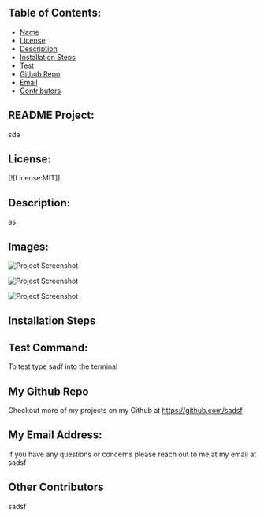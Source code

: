 

## Table of Contents:
- [Name](#name)  
- [License](#license)  
- [Description](#description)  
- [Installation Steps](#installation)  
- [Test](#test)  
- [Github Repo](#githubRepo)  
- [Email](#email)  
- [Contributors](#contributors)

## README Project:
  sda

## License:
[![License:MIT]]

## Description:
as

## Images:
![Project Screenshot](./imagePathHere.png)

![Project Screenshot](./imagePathHere.png)

![Project Screenshot](./imagePathHere.png)

## Installation Steps


## Test Command:
To test type sadf into the terminal

## My Github Repo
Checkout more of my projects on my Github at <https://github.com/sadsf>

## My Email Address:
If you have any questions or concerns please reach out to me at my email at sadsf

## Other Contributors
sadsf
